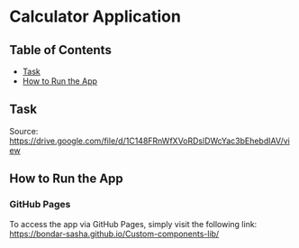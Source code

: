 # Calculator Application

## Table of Contents

- [Task](#task)
- [How to Run the App](#how-to-run-the-app)

## Task

Source: https://drive.google.com/file/d/1C148FRnWfXVoRDslDWcYac3bEhebdIAV/view

## How to Run the App

### GitHub Pages

To access the app via GitHub Pages, simply visit the following link:  
https://bondar-sasha.github.io/Custom-components-lib/


